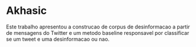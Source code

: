 # Akhasic
Este trabalho apresentou a construcao de corpus de desinformacao a partir de mensagens do Twitter e um metodo baseline responsavel por classificar se um tweet e uma
desinformacao ou nao.
